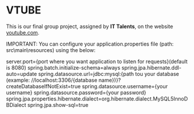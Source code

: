# VTUBE

This is our final group project, assigned by **IT Talents**, on the website [youtube.com](https://www.youtube.com/).

IMPORTANT:
You can configure your application.properties file (path: src\main\resources) using the below:

server.port={port where you want application to listen for requests}(default is 8080)
spring.batch.initialize-schema=always
spring.jpa.hibernate.ddl-auto=update
spring.datasource.url=jdbc:mysql:{path tou your database (example: //localhost:3306/{database name})}?createDatabaseIfNotExist=true
spring.datasource.username={your username}
spring.datasource.password={your password}
spring.jpa.properties.hibernate.dialect=org.hibernate.dialect.MySQL5InnoDBDialect
spring.jpa.show-sql=true
